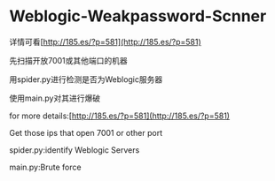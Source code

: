 # Weblogic-Weakpassword-Scnner
详情可看[http://185.es/?p=581](http://185.es/?p=581)

先扫描开放7001或其他端口的机器 

用spider.py进行检测是否为Weblogic服务器

使用main.py对其进行爆破

for more details:[http://185.es/?p=581](http://185.es/?p=581)

Get those ips that open 7001 or other port

spider.py:identify Weblogic Servers

main.py:Brute force
